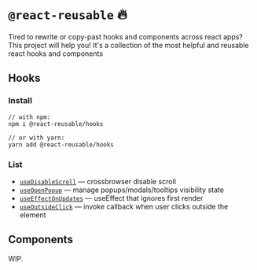 # `@react-reusable` 🔥

Tired to rewrite or copy-past hooks and components across react apps? This project will help you! It's a collection of the most helpful and reusable react hooks and components

## Hooks

### Install

```
// with npm:
npm i @react-reusable/hooks

// or with yarn:
yarn add @react-reusable/hooks
```


### List

- [`useDisableScroll`](./packages/hooks/lib/useDisableScroll#readmi) — crossbrowser disable scroll
- [`useOpenPopup`](./packages/hooks/lib/useOpenPopup#readme) — manage popups/modals/tooltips visibility state
- [`useEffectOnUpdates`](./packages/hooks/lib/useEffectOnUpdates#readme) — useEffect that ignores first render
- [`useOutsideClick`](./packages/hooks/lib/useOutsideClick#readme) — invoke callback when user clicks outside the element

## Components

WIP.
